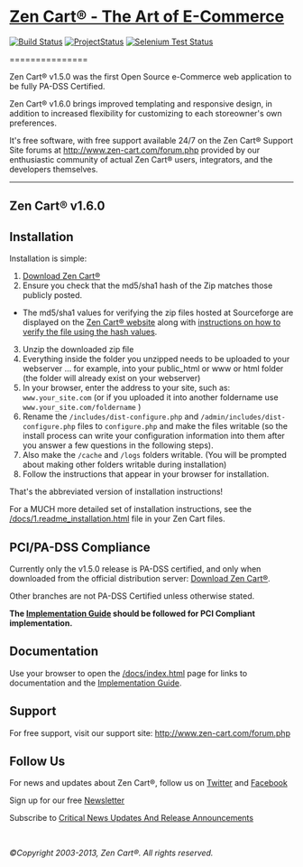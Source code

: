 # [Zen Cart&reg; - The Art of E-Commerce](http://www.zen-cart.com/) 
[![Build Status](https://travis-ci.org/zencart/zc-v1-series.svg)](https://travis-ci.org/zencart/zc-v1-series) 
[![ProjectStatus](http://stillmaintained.com/zencart/zc-v1-series.png)](http://stillmaintained.com/zencart)
[![Selenium Test Status](https://saucelabs.com/browser-matrix/zencart.svg)](https://saucelabs.com/u/zencart)

===============

Zen Cart&reg; v1.5.0 was the first Open Source e-Commerce web application to be fully PA-DSS Certified.

Zen Cart&reg; v1.6.0 brings improved templating and responsive design, in addition to increased flexibility for customizing to each storeowner's own preferences.

It's free software, with free support available 24/7 on the Zen Cart&reg; Support Site forums at <http://www.zen-cart.com/forum.php> provided by our enthusiastic community of actual Zen Cart&reg; users, integrators, and the developers themselves.

--------------------


Zen Cart&reg; v1.6.0
--------------------


Installation
------------

Installation is simple:

1. [Download Zen Cart&reg;](http://sourceforge.net/projects/zencart/files)
2. Ensure you check that the md5/sha1 hash of the Zip matches those publicly posted.
  * The md5/sha1 values for verifying the zip files hosted at Sourceforge are displayed on the [Zen Cart&reg; website](https://www.zen-cart.com/) along with [instructions on how to verify the file using the hash values](http://www.zen-cart.com/content.php?305).
3. Unzip the downloaded zip file 
4. Everything inside the folder you unzipped needs to be uploaded to your webserver … for example, into your public_html or www or html folder (the folder will already exist on your webserver)
5. In your browser, enter the address to your site, such as: `www.your_site.com` (or if you uploaded it into another foldername use `www.your_site.com/foldername` )
6. Rename the `/includes/dist-configure.php` and `/admin/includes/dist-configure.php` files to `configure.php` and make the files writable (so the install process can write your configuration information into them after you answer a few questions in the following steps).
7. Also make the `/cache` and `/logs` folders writable. (You will be prompted about making other folders writable during installation)
8. Follow the instructions that appear in your browser for installation. 

That's the abbreviated version of installation instructions!

For a MUCH more detailed set of installation instructions, see the [/docs/1.readme_installation.html](http://www.zen-cart.com/docs/1.readme_installation.html) file in your Zen Cart files.

PCI/PA-DSS Compliance
---------------------
Currently only the v1.5.0 release is PA-DSS certified, and only when downloaded from the official distribution server: [Download Zen Cart&reg;](http://sourceforge.net/projects/zencart/files).  

Other branches are not PA-DSS Certified unless otherwise stated.
 
__The [Implementation Guide](http://www.zen-cart.com/docs/implementation-guide-v153.pdf) should be followed for PCI Compliant implementation.__

Documentation
-------------
Use your browser to open the [/docs/index.html](http://www.zen-cart.com/docs/index.html) page for links to documentation and the [Implementation Guide](http://www.zen-cart.com/docs/implementation-guide-v153.pdf).


Support
-------
For free support, visit our support site: http://www.zen-cart.com/forum.php

Follow Us
---------
For news and updates about Zen Cart&reg;, follow us on [Twitter](http://twitter.com/zencart) and [Facebook](http://facebook.com/zencart)

Sign up for our free [Newsletter](http://visitor.constantcontact.com/d.jsp?m=1101879248585)

Subscribe to [Critical News Updates And Release Announcements](http://www.zen-cart.com/subscription.php?do=addsubscription&f=2)


&nbsp;  
  
*&copy;Copyright 2003-2013, Zen Cart&reg;. All rights reserved.*

